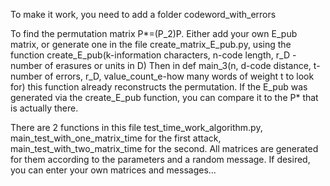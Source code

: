 To make it work, you need to add a folder codeword_with_errors 
  
  To find the permutation matrix P*=(P_2)P.
Either add your own E_pub matrix, or generate one in the file create_matrix_E_pub.py, using the function create_E_pub(k-information characters, n-code length, r_D - number of erasures or units in D)
Then in def main_3(n, d-code distance, t-number of errors, r_D, value_count_e-how many words of weight t to look for) this function already reconstructs the permutation.
If the E_pub was generated via the create_E_pub function, you can compare it to the P* that is actually there.

  There are 2 functions in this file test_time_work_algorithm.py, main_test_with_one_matrix_time for the first attack, main_test_with_two_matrix_time for the second. All matrices are generated for them according to the parameters and a random message. If desired, you can enter your own matrices and messages...
